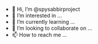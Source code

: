- 👋 Hi, I’m @spysabbirproject
- 👀 I’m interested in ...
- 🌱 I’m currently learning ...
- 💞️ I’m looking to collaborate on ...
- 📫 How to reach me ...

<!---
spysabbirproject/spysabbirproject is a ✨ special ✨ repository because its `README.md` (this file) appears on your GitHub profile.
You can click the Preview link to take a look at your changes.
--->
